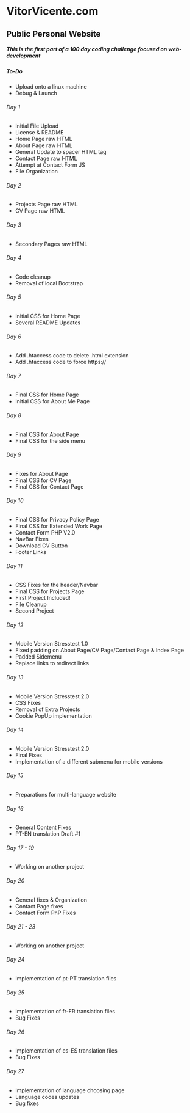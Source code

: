 # VitorVicente.com
## Public Personal Website

##### This is the first part of a 100 day coding challenge focused on web-development

##### To-Do
- Upload onto a linux machine
- Debug & Launch


###### Day 1
- Initial File Upload
- License & README
- Home Page raw HTML
- About Page raw HTML
- General Update to spacer HTML tag
- Contact Page raw HTML
- Attempt at Contact Form JS
- File Organization

###### Day 2
- Projects Page raw HTML
- CV Page raw HTML

###### Day 3
- Secondary Pages raw HTML

###### Day 4
- Code cleanup
- Removal of local Bootstrap

###### Day 5
- Initial CSS for Home Page
- Several README Updates

###### Day 6
- Add .htaccess code to delete .html extension
- Add .htaccess code to force https://

###### Day 7
- Final CSS for Home Page
- Initial CSS for About Me Page

###### Day 8
- Final CSS for About Page
- Final CSS for the side menu

###### Day 9
- Fixes for About Page
- Final CSS for CV Page
- Final CSS for Contact Page

###### Day 10
- Final CSS for Privacy Policy Page
- Final CSS for Extended Work Page
- Contact Form PHP V2.0
- NavBar Fixes
- Download CV Button
- Footer Links

###### Day 11
- CSS Fixes for the header/Navbar
- Final CSS for Projects Page
- First Project Included!
- File Cleanup
- Second Project

###### Day 12
- Mobile Version Stresstest 1.0
- Fixed padding on About Page/CV Page/Contact Page & Index Page
- Padded Sidemenu
- Replace links to redirect links

###### Day 13
- Mobile Version Stresstest 2.0
- CSS Fixes
- Removal of Extra Projects
- Cookie PopUp implementation

###### Day 14
- Mobile Version Stresstest 2.0
- Final Fixes
- Implementation of a different submenu for mobile versions

###### Day 15
- Preparations for multi-language website

###### Day 16
- General Content Fixes
- PT-EN translation Draft #1

###### Day 17 - 19
- Working on another project

###### Day 20
- General fixes & Organization
- Contact Page fixes
- Contact Form PhP Fixes

###### Day 21 - 23
- Working on another project

###### Day 24
- Implementation of pt-PT translation files

###### Day 25
- Implementation of fr-FR translation files
- Bug Fixes

###### Day 26
- Implementation of es-ES translation files
- Bug Fixes

###### Day 27
- Implementation of language choosing page
- Language codes updates
- Bug fixes